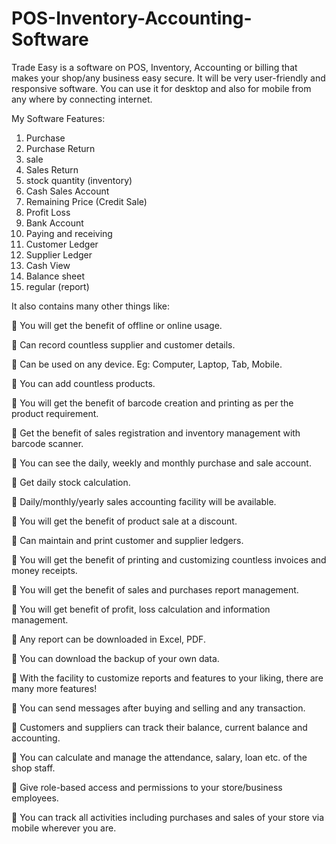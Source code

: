 # POS-Inventory-Accounting-Software
Trade Easy is a software on POS, Inventory, Accounting or billing that makes your shop/any business easy secure. It will be very user-friendly and responsive software. You can use it for desktop and also for mobile from any where by connecting internet.

My Software Features:
1. Purchase
2. Purchase Return
3. sale
4. Sales Return
5. stock quantity (inventory)
6. Cash Sales Account
7. Remaining Price (Credit Sale)
8. Profit Loss
9. Bank Account
10. Paying and receiving
11. Customer Ledger
12. Supplier Ledger
13. Cash View
14. Balance sheet
15. regular (report)

It also contains many other things like:

🔰 You will get the benefit of offline or online usage.

🔰 Can record countless supplier and customer details.

🔰 Can be used on any device. Eg: Computer, Laptop, Tab, Mobile.

🔰 You can add countless products.

🔰 You will get the benefit of barcode creation and printing as per the product requirement.

🔰 Get the benefit of sales registration and inventory management with barcode scanner.

🔰 You can see the daily, weekly and monthly purchase and sale account.

🔰 Get daily stock calculation.

🔰 Daily/monthly/yearly sales accounting facility will be available.

🔰 You will get the benefit of product sale at a discount.

🔰 Can maintain and print customer and supplier ledgers.

🔰 You will get the benefit of printing and customizing countless invoices and money receipts.

🔰 You will get the benefit of sales and purchases report management.

🔰 You will get benefit of profit, loss calculation and information management.

🔰 Any report can be downloaded in Excel, PDF.

🔰 You can download the backup of your own data.

🔰 With the facility to customize reports and features to your liking, there are many more features!

🔰 You can send messages after buying and selling and any transaction.

🔰 Customers and suppliers can track their balance, current balance and accounting.

🔰 You can calculate and manage the attendance, salary, loan etc. of the shop staff.

🔰 Give role-based access and permissions to your store/business employees.

🔰 You can track all activities including purchases and sales of your store via mobile wherever you are.



